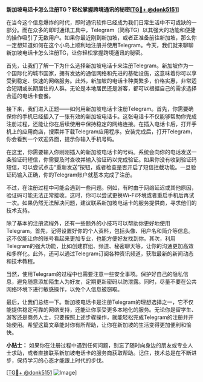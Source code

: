 **新加坡电话卡怎么注册TG？轻松掌握跨境通讯的秘密[[TG💪+ @donk5151](https://t.me/s/donk5151)]**

在当今这个信息爆炸的时代，即时通讯软件已经成为我们日常生活中不可或缺的一部分。而在众多的即时通讯工具中，Telegram（简称TG）以其强大的功能和便捷的操作吸引了无数用户。如果你最近刚到新加坡，或者正准备前往新加坡，那么你一定想知道如何在这个小岛上顺利地注册并使用Telegram。今天，我们就来聊聊新加坡电话卡怎么注册TG，让你轻松掌握跨境通讯的秘密。

首先，让我们了解一下为什么选择新加坡电话卡来注册Telegram。新加坡作为一个国际化的城市国家，拥有发达的通信网络和先进的基础设施，这意味着你可以享受到稳定、快速的网络服务。此外，新加坡的电话卡种类繁多，价格实惠，非常适合短期或长期居住的人群。无论是本地居民还是游客，都可以根据自己的需求选择合适的电话卡套餐。

接下来，我们进入正题——如何用新加坡电话卡注册Telegram。首先，你需要确保你的手机已经插入了一张有效的新加坡电话卡。这张电话卡不仅能够帮助你完成注册过程，还能让你在后续使用中保持稳定的网络连接。在插入电话卡后，打开手机上的应用商店，搜索并下载Telegram应用程序。安装完成后，打开Telegram，你会看到一个欢迎界面，提示你输入手机号码。

在这里，你需要输入你刚刚插入的新加坡电话卡的号码。系统会向你的电话发送一条验证码短信，你需要及时查收并输入验证码以完成验证。如果你没有收到验证码短信，可以尝试点击“重新发送”按钮，或者检查是否开启了短信拦截功能。一旦验证码输入正确，你的Telegram账户就基本完成了注册。

不过，在注册过程中可能会遇到一些问题。例如，有时由于网络延迟或其他原因，验证码可能无法正常接收。这时，你可以尝试更换Wi-Fi环境或者重启手机后再试一次。如果仍然无法解决问题，建议联系新加坡电话卡的服务提供商，寻求他们的技术支持。

除了基本的注册流程外，还有一些额外的小技巧可以帮助你更好地使用Telegram。首先，记得设置好你的个人资料，包括头像、用户名和简介等信息。这不仅能让你的账号看起来更加专业，也能方便好友找到你。其次，利用Telegram的强大功能，比如创建群组、频道、秘密聊天等，让你的沟通更加高效和多样化。此外，还可以通过Telegram订阅各种资讯频道，获取最新的新闻动态和技术教程。

当然，使用Telegram的过程中也需要注意一些安全事项。保护好自己的隐私信息，避免随意添加陌生人为好友，定期更新密码以防泄露。同时，尽量不要在公共网络环境下进行敏感操作，以免个人信息被窃取。

最后，让我们总结一下。新加坡电话卡是注册Telegram的理想选择之一，它不仅能提供稳定可靠的网络支持，还能让你享受更多本地化的服务。无论你是留学生、游客还是商务人士，只要按照上述步骤操作，就能轻松完成Telegram的注册并开始使用。希望这篇文章能对你有所帮助，让你在新加坡的生活变得更加便利和愉快。

**小贴士：** 如果你在注册过程中遇到任何问题，别忘了随时向身边的朋友或专业人士求助，或者直接联系新加坡电话卡的服务商获取帮助。记住，技术总是在不断进步，保持学习的心态才能跟上时代的步伐。

[[TG💪+ @donk5151](https://t.me/s/donk5151) ![Image](https://i.postimg.cc/rwNCRYN7/Snipaste-2025-04-30-17-27-05.png)]